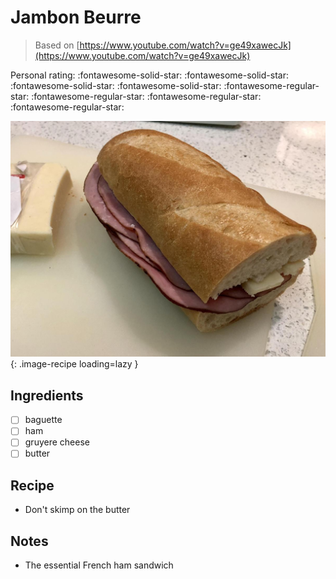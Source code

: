 <!-- Needs Manual Review -->

# Jambon Beurre

> Based on [https://www.youtube.com/watch?v=ge49xawecJk](https://www.youtube.com/watch?v=ge49xawecJk)

<!-- {cts} rating=1; (User can specify rating on scale of 1-5) -->
Personal rating: :fontawesome-solid-star: :fontawesome-solid-star: :fontawesome-solid-star: :fontawesome-solid-star: :fontawesome-regular-star: :fontawesome-regular-star: :fontawesome-regular-star: :fontawesome-regular-star:
<!-- {cte} -->

<!-- {cts} name_image=jambon_beurre.jpg; (User can specify image name) -->
![jambon_beurre.jpg](./jambon_beurre.jpg){: .image-recipe loading=lazy }
<!-- {cte} -->

## Ingredients

* [ ] baguette
* [ ] ham
* [ ] gruyere cheese
* [ ] butter

## Recipe

* Don't skimp on the butter

## Notes

* The essential French ham sandwich
